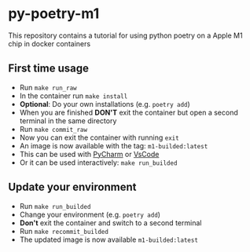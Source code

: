 # py-poetry-m1
This repository contains a tutorial for using python poetry on a Apple M1 chip in docker containers


## First time usage

- Run `make run_raw`
- In the container run `make install`
- __Optional__: Do your own installations (e.g. `poetry add`)
- When you are finished __DON'T__ exit the container but open a second terminal in the same directory
- Run `make commit_raw`
- Now you can exit the container with running `exit`
- An image is now available with the tag: `m1-builded:latest`
- This can be used with [PyCharm](https://www.jetbrains.com/help/pycharm/using-docker-as-a-remote-interpreter.html) or [VsCode](https://code.visualstudio.com/docs/remote/containers)
- Or it can be used interactively: `make run_builded`

## Update your environment

- Run `make run_builded`
- Change your environment (e.g. `poetry add`)
- __Don't__ exit the container and switch to a second terminal
- Run `make recommit_builded` 
- The updated image is now available `m1-builded:latest`


